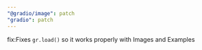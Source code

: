 ```yaml
---
"@gradio/image": patch
"gradio": patch
---
```


fix:Fixes `gr.load()` so it works properly with Images and Examples
